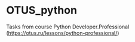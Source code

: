 # OTUS_python
Tasks from course Python Developer.Professional (https://otus.ru/lessons/python-professional/)
